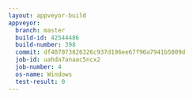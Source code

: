 ```yaml
---
layout: appveyor-build
appveyor:
  branch: master
  build-id: 42544486
  build-number: 398
  commit: df407073826326c937d196ee67f90a7941b5009d
  job-id: uahda7anaac5ncx2
  job-number: 4
  os-name: Windows
  test-result: 0
---
```

